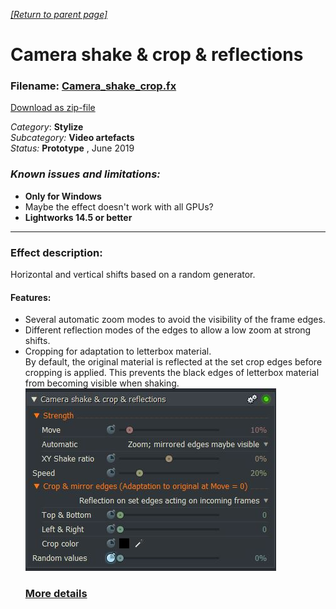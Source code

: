 *[[Return to parent page]](../README.md)*  

# Camera shake & crop & reflections

### Filename: <a href="Camera_shake_crop.fx" download>Camera_shake_crop.fx</a> 
[Download as zip-file](Camera_shake_crop.zip)

*Category*: **Stylize**  
*Subcategory:* **Video artefacts**  
*Status:* **Prototype** ,  June 2019  

### *Known issues and limitations:*
  - **Only for Windows**  
  -  Maybe the effect doesn't work with all GPUs?
  - **Lightworks 14.5 or better**  


--------------------------------------------------------------------------

### Effect description:
Horizontal and vertical shifts based on a random generator.  

#### Features:
- Several automatic zoom modes to avoid the visibility of the frame edges.  
- Different reflection modes of the edges to allow a low zoom at strong shifts.  
- Cropping for adaptation to letterbox material.  
  By default, the original material is reflected at the set crop edges before cropping is applied. 
  This prevents the black edges of letterbox material from becoming visible when shaking.  
  ![](IMG/img.jpg)  
  ### [More details](Details.md) 
